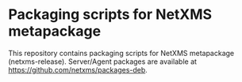 # Packaging scripts for NetXMS metapackage

This repository contains packaging scripts for NetXMS metapackage (netxms-release).
Server/Agent packages are available at https://github.com/netxms/packages-deb.
